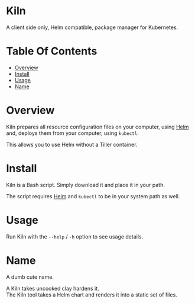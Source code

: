# Kiln
A client side only, Helm compatible, package manager for Kubernetes.

# Table Of Contents
- [Overview](#overview)
- [Install](#install)
- [Usage](#usage)
- [Name](#name)

# Overview
Kiln prepares all resource configuration files on your computer, using 
[Helm](https://helm.sh) and, deploys them from your computer, using `kubectl`.  

This allows you to use Helm without a Tiller container.

# Install
Kiln is a Bash script. Simply download it and place it in your path.  

The script requires [Helm](https://helm.sh) and `kubectl` to be in your 
system path as well.

# Usage
Run Kiln with the `--help` / `-h` option to see usage details.

# Name
A dumb cute name.  

A Kiln takes uncooked clay hardens it.  
The Kiln tool takes a Helm chart and renders it into a static set of files.  
